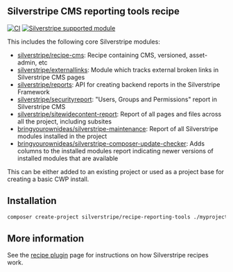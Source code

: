 ## Silverstripe CMS reporting tools recipe

[![CI](https://github.com/silverstripe/recipe-reporting-tools/actions/workflows/ci.yml/badge.svg)](https://github.com/silverstripe/recipe-reporting-tools/actions/workflows/ci.yml)
[![Silverstripe supported module](https://img.shields.io/badge/silverstripe-supported-0071C4.svg)](https://www.silverstripe.org/software/addons/silverstripe-commercially-supported-module-list/)

This includes the following core Silverstripe modules:

 * [silverstripe/recipe-cms](https://github.com/silverstripe/recipe-cms): Recipe containing CMS, versioned, asset-admin, etc
 * [silverstripe/externallinks](https://github.com/silverstripe/silverstripe-externallinks): Module which tracks
   external broken links in Silverstripe CMS pages
 * [silverstripe/reports](https://github.com/silverstripe/silverstripe-reports): API for creating backend reports in
   the Silverstripe Framework
 * [silverstripe/securityreport](https://github.com/silverstripe/silverstripe-securityreport): "Users, Groups and
   Permissions" report in Silverstripe CMS
 * [silverstripe/sitewidecontent-report](https://github.com/silverstripe/silverstripe-sitewidecontent-report): Report
   of all pages and files across all the project, including subsites
 * [bringyourownideas/silverstripe-maintenance](https://github.com/bringyourownideas/silverstripe-maintenance): Report
   of all Silverstripe modules installed in the project
 * [bringyourownideas/silverstripe-composer-update-checker](https://github.com/bringyourownideas/silverstripe-composer-update-checker): 
    Adds columns to the installed modules report indicating newer versions of installed modules that are available
   
    
This can be either added to an existing project or used as a project base for creating a basic CWP install.

## Installation

```sh
composer create-project silverstripe/recipe-reporting-tools ./myproject
```

## More information

See the [recipe plugin](https://github.com/silverstripe/recipe-plugin) page for instructions on how
Silverstripe recipes work.
